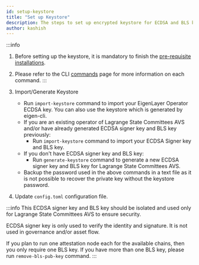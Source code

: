 ```yaml
---
id: setup-keystore
title: "Set up Keystore"
description: The steps to set up encrypted keystore for ECDSA and BLS keys
author: kashish
---
```


:::info

1. Before setting up the keystore, it is mandatory to finish the [pre-requisite installations](/state-committees/run-node/prerequisite-installation).
2. Please refer to the CLI [commands](/state-committees/run-node/commands) page for more information on each command.
   :::

3. Import/Generate Keystore

   - Run `import-keystore` command to import your EigenLayer Operator ECDSA key. You can also use the keystore which is generated by eigen-cli.
   - If you are an existing operator of Lagrange State Committees AVS and/or have already generated ECDSA signer key and BLS key previously:
     - Run `import-keystore` command to import your ECDSA Signer key and BLS key.
   - If you don't have ECDSA signer key and BLS key:
     - Run `generate-keystore` command to generate a new ECDSA signer key and BLS key for Lagrange State Committees AVS.
   - Backup the password used in the above commands in a text file as it is not possible to recover the private key without the keystore password.

4. Update `config.toml` configuration file.

:::info
This ECDSA signer key and BLS key should be isolated and used only for Lagrange State Committees AVS to ensure security.

ECDSA signer key is only used to verify the identity and signature. It is not used in governance and/or asset flow.

If you plan to run one attestation node each for the available chains, then you only require one BLS key. If you have more than one BLS key, please run `remove-bls-pub-key` command.
:::
